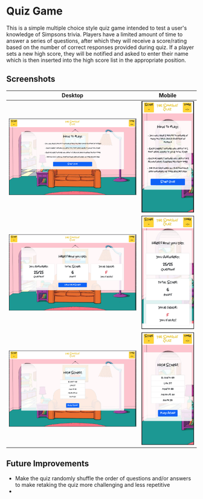 # Quiz Game
This is a simple multiple choice style quiz game intended to test a user's knowledge of Simpsons trivia.  Players have a limited amount of time to answer a series of questions, after which they will receive a score/rating based on the number of correct responses provided during quiz.  If a player sets a new high score, they will be notified and asked to enter their name which is then inserted into the high score list in the appropriate position.

## Screenshots
|        Desktop        |          Mobile          |
|  :-----------------:  |  :---------------------: |
| ![Start Quiz](https://github.com/j-goldrath/code-quiz/blob/main/assets/images/quiz-start-desktop.png?raw=true) | ![Start Quiz](https://github.com/j-goldrath/code-quiz/blob/main/assets/images/quiz-start-mobile.png?raw=true) |
| ![Quiz Stats](https://github.com/j-goldrath/code-quiz/blob/main/assets/images/quiz-stats-desktop.png?raw=true) | ![Quiz Stats](https://github.com/j-goldrath/code-quiz/blob/main/assets/images/quiz-stats-mobile.png?raw=true) |
| ![Quiz Highscore](https://github.com/j-goldrath/code-quiz/blob/main/assets/images/quiz-highscores-desktop.png?raw=true) | ![Quiz Highscore](https://github.com/j-goldrath/code-quiz/blob/main/assets/images/quiz-highscores-mobile.png?raw=true) |

## Future Improvements
- Make the quiz randomly shuffle the order of questions and/or answers to make retaking the quiz more challenging and less repetitive
- 
